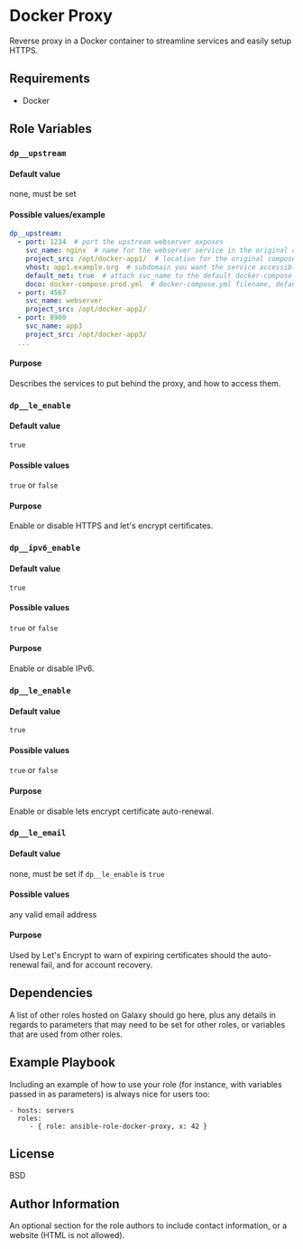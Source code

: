 Docker Proxy
=========

Reverse proxy in a Docker container to streamline services and easily setup HTTPS.

Requirements
------------

- Docker

Role Variables
--------------

### `dp__upstream`
#### Default value
none, must be set
#### Possible values/example
```yaml
dp__upstream:
  - port: 1234  # port the upstream webserver exposes
    svc_name: nginx  # name for the webserver service in the original compose file
    project_src: /opt/docker-app1/  # location for the original compose file on the host
    vhost: app1.example.org  # subdomain you want the service accessible from
    default_net: true  # attach svc_name to the default docker-compose network as well (cf. https://docs.docker.com/compose/networking/#configure-the-default-network), defaults to false
    doco: docker-compose.prod.yml  # docker-compose.yml filename, defaults to docker-compose.yml (optional)
  - port: 4567
    svc_name: webserver
    project_src: /opt/docker-app2/
  - port: 8900
    svc_name: app3
    project_src: /opt/docker-app3/
  ...
```
#### Purpose
Describes the services to put behind the proxy, and how to access them.

### `dp__le_enable`
#### Default value
`true`
#### Possible values
`true` or `false`
#### Purpose
Enable or disable HTTPS and let's encrypt certificates.

### `dp__ipv6_enable`
#### Default value
`true`
#### Possible values
`true` or `false`
#### Purpose
Enable or disable IPv6.

### `dp__le_enable`
#### Default value
`true`
#### Possible values
`true` or `false`
#### Purpose
Enable or disable lets encrypt certificate auto-renewal.

### `dp__le_email`
#### Default value
none, must be set if `dp__le_enable` is `true`
#### Possible values
any valid email address
#### Purpose
Used by Let's Encrypt to warn of expiring certificates should the auto-renewal fail, and for account recovery.

Dependencies
------------

A list of other roles hosted on Galaxy should go here, plus any details in
regards to parameters that may need to be set for other roles, or variables that
are used from other roles.

Example Playbook
----------------

Including an example of how to use your role (for instance, with variables
passed in as parameters) is always nice for users too:

    - hosts: servers
      roles:
         - { role: ansible-role-docker-proxy, x: 42 }

License
-------

BSD

Author Information
------------------

An optional section for the role authors to include contact information, or a
website (HTML is not allowed).
